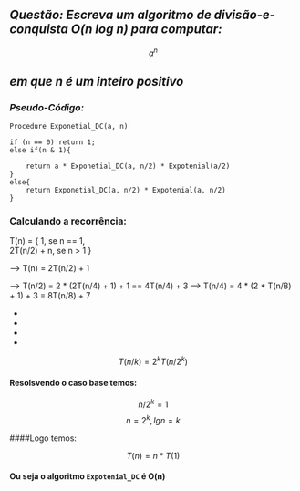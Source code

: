 ## _Questão: Escreva um algoritmo de divisão-e-conquista O(n log n) para computar:_
$$a^n$$ 
## _em que n é um inteiro positivo_


### _Pseudo-Código:_
``` 
Procedure Exponetial_DC(a, n)

if (n == 0) return 1;
else if(n & 1){

    return a * Exponetial_DC(a, n/2) * Expotenial(a/2)
}
else{
    return Exponetial_DC(a, n/2) * Expotenial(a, n/2)
}

```
### Calculando a recorrência:


T(n) = {
    1, se n == 1,<br>
    2T(n/2) +  n, se n > 1
}


--> T(n) = 2T(n/2) + 1

--> T(n/2) = 2 * (2T(n/4) + 1) + 1 == 4T(n/4) + 3
--> T(n/4) = 4 * (2 * T(n/8) + 1) + 3 = 8T(n/8) + 7

* 
* 
* 
* 
$$ T(n / k) = 2^k T(n / 2^k)$$

#### Resolsvendo o caso base temos:

$$ n/2^k = 1$$
$$ n = 2 ^ k, lg n = k$$

####Logo temos:

$$T(n) = n * T(1)$$

#### Ou seja o algoritmo ```Expotenial_DC``` é O(n)

